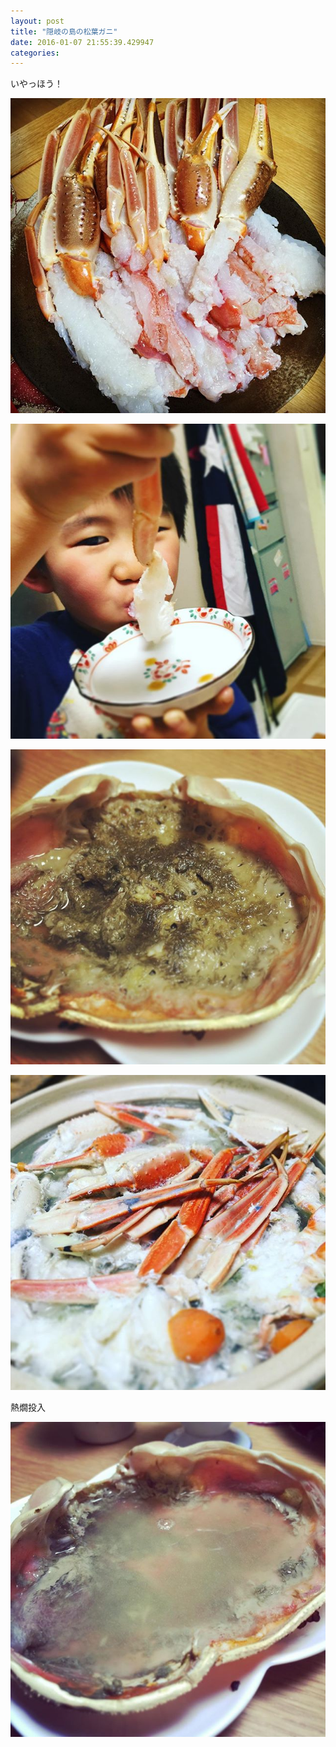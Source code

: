 ```yaml
---
layout: post
title: "隠岐の島の松葉ガニ"
date: 2016-01-07 21:55:39.429947
categories: 
---
```


いやっほう！

![いやっほう！](/assets/images/201512/12357378_905133239535821_1962529073_n.jpg)

![](/assets/images/201512/12393618_1112556838777858_1765993599_n.jpg)

![](/assets/images/201512/1208405_1546032075721303_1668615966_n.jpg)

![](/assets/images/201512/12357703_1500564173579096_1493667180_n.jpg)

熱燗投入

![熱燗投入](/assets/images/201512/12394045_1513824625578580_2054264330_n.jpg)


